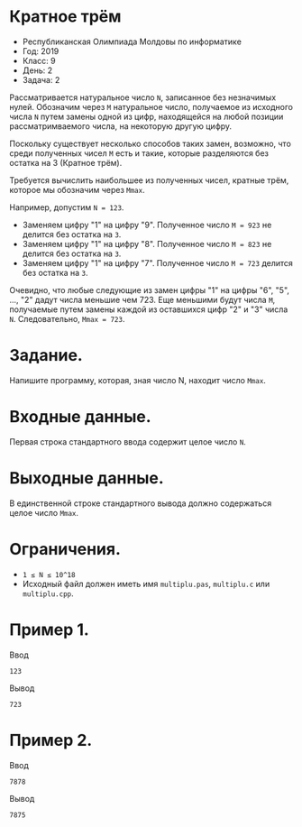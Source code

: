 # Кратное трём
* Республиканская Олимпиада Молдовы по информатике
* Год: 2019
* Класс: 9
* День: 2
* Задача: 2

Рассматривается натуральное число `N`, записанное без незначимых нулей. Обозначим
через `M` натуральное число, получаемое из исходного числа `N` путем замены одной из цифр,
находящейся на любой позиции рассматримваемого числа, на некоторую другую цифру.

Поскольку существует несколько способов таких замен, возможно, что среди полученных
чисел `М` есть и такие, которые разделяются без остатка на 3 (Кратное трём). 

Требуется вычислить наибольшее из полученных чисел, кратные трём, которое мы обозначим через `Mmax`.

Например, допустим `N = 123`.
* Заменяем цифру "1" на цифру "9". Полученное число `M = 923` не делится без остатка на `3`.
* Заменяем цифру "1" на цифру "8". Полученное число `M = 823` не делится без остатка на `3`.
* Заменяем цифру "1" на цифру "7". Полученное число `M = 723` делится без остатка на `3`.

Очевидно, что любые следующие из замен цифры "1" на цифры "6", "5", ..., "2" дадут
числа меньшие чем 723. 
Еще меньшими будут числа `M`, получаемые путем замены каждой из оставшихся цифр "2" и "3" числа `N`.
Следовательно, `Mmax = 723`.

# Задание. 
Напишите программу, которая, зная число N, находит число `Mmax`.

# Входные данные. 
Первая строка стандартного ввода содержит целое число `N`.

# Выходные данные. 
В единственной строке стандартного вывода должно содержаться целое число `Mmax`.

# Ограничения. 
* `1 ≤ N ≤ 10^18`
* Исходный файл должен иметь имя `multiplu.pas`, `multiplu.c` или `multiplu.cpp`.

# Пример 1.
Ввод
```
123
```

Вывод
```
723
```


# Пример 2.
Ввод
```
7878
```

Вывод
```
7875
```